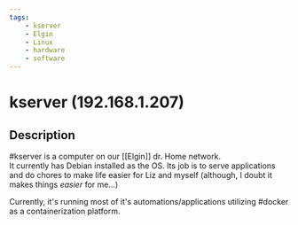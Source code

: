 ```yaml
---
tags:
    - kserver
    - Elgin
    - Linux
    - hardware
    - software
---
```

# kserver (192.168.1.207)
## Description
#kserver is a computer on our [[Elgin]] dr. Home network.  
It currently has Debian installed as the OS.
Its job is to serve applications and do chores to make life easier for Liz and myself (although, I doubt it makes things _easier_ for me...)

Currently, it's running most of it's automations/applications utilizing #docker as a containerization platform.  